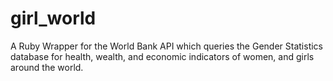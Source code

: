 girl_world
==========

A Ruby Wrapper for the World Bank API which queries the Gender Statistics database for health, wealth, and economic indicators of women, and girls around the world.
